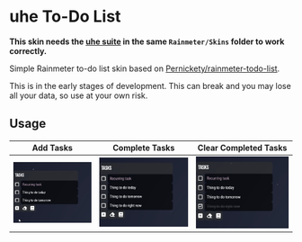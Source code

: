 # uhe To-Do List

**This skin needs the [uhe suite](https://github.com/Joehuu/uhe) in the same `Rainmeter/Skins` folder to work correctly.**

Simple Rainmeter to-do list skin based on [Pernickety/rainmeter-todo-list](https://github.com/Pernickety/rainmeter-todo-list).

This is in the early stages of development. This can break and you may lose all your data, so use at your own risk.

## Usage

| Add Tasks | Complete Tasks | Clear Completed Tasks |
| --- | --- | --- |
|![Add Tasks](assets/addtasks.gif) | ![Complete Tasks](assets/completetasks.gif) | ![Clear Completed Tasks](assets/clearcompletetasks.gif) |
